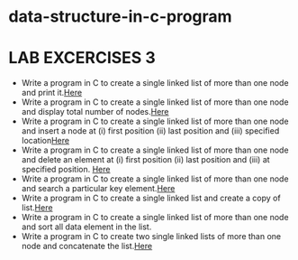 # data-structure-in-c-program

# LAB EXCERCISES 3
+ Write a program in C to create a single linked list of more than one node and print it.<a href='https://github.com/yankit293/data-structure-in-c-program/blob/main/Exercise_3/program1.c'>Here</a>
+ Write a program in C to create a single linked list of more than one node and display
total number of nodes.<a href='https://github.com/yankit293/data-structure-in-c-program/blob/main/Exercise_3/program2.c'>Here</a>
+ Write a program in C to create a single linked list of more than one node and insert a
node at (i) first position (ii) last position and (iii) specified location<a href='https://github.com/yankit293/data-structure-in-c-program/blob/main/Exercise_3/program3.c'>Here</a>
+ Write a program in C to create a single linked list of more than one node and delete
an element at (i) first position (ii) last position and (iii) at specified position. <a href='https://github.com/yankit293/data-structure-in-c-program/blob/main/Exercise_3/program4.c'>Here</a>
+ Write a program in C to create a single linked list of more than one node and search a
particular key element.<a href='https://github.com/yankit293/data-structure-in-c-program/blob/main/Exercise_3/program5.c'>Here</a>
+ Write a program in C to create a single linked list and create a copy of list.<a href='https://github.com/yankit293/data-structure-in-c-program/blob/main/Exercise_3/program6.c'>Here</a>
+ Write a program in C to create a single linked list of more than one node and sort all
data element in the list.
+ Write a program in C to create two single linked lists of more than one node and
concatenate the list.<a href='https://github.com/yankit293/data-structure-in-c-program/blob/main/Exercise_3/program8.c'>Here</a>

